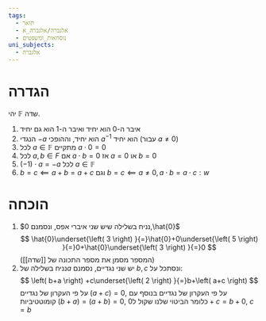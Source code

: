 ```yaml
---
tags:
  - תואר
  - אלגברה/אלגברה_א
  - נוסחאות_ומשפטים
uni_subjects:
  - אלגברה
---
```


# הגדרה
יהי $\mathbb{F}$ שדה.
1. איבר ה-0 הוא יחיד ואיבר ה-1 הוא גם יחיד
2. הנגדי $-a$ הוא יחיד, וההופכי $a^{-1}$ הוא יחיד (עבור $a\neq 0$)
3. לכל $a \in \mathbb{F}$ מתקיים $a\cdot 0= 0$
4. לכל $a,b \in F$ אם $a\cdot b = 0$ אז $a = 0$ או $b = 0$
5. $\left( -1 \right) \cdot a = -a$ לכל $a \in \mathbb{F}$
6. $b=c\impliedby a+b=a+c$ 
וגם $b=c \impliedby a \neq0, a \cdot b = a \cdot c:w$
# הוכחה
1. נניח בשלילה שיש שני איברי אפס, ונסמנם $0,\hat{0}$
$$
\hat{0}\underset{\left( 3 \right) }{=}\hat{0}+0\underset{\left( 5 \right) }{=}0+\hat{0}\underset{\left( 3 \right) }{=}0
$$
(המספר מסמן את מספר התכונה של [[שדה]])
2. נניח בשלילה של$a$ יש שני נגדיים, נסמנם $b,c$ ונסתכל על:
$$
\left( b+a \right) +c\underset{\left( 2 \right) }{=}b+\left( a+c \right)
$$
על פי העקרון של נגדיים $(a+c)=0$, על פי העקרון של נגדיים בנוסף עם קומוטטיביות $(b+a)=(a+b)=0$, כלומר הביטוי שלנו שקול ל$0+c=b+0$, $c=b$